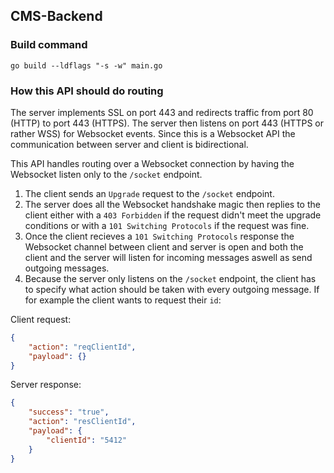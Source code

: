 ## CMS-Backend
### Build command
``go build --ldflags "-s -w" main.go``

### How this API should do routing
The server implements SSL on port 443 and redirects traffic from port 80 (HTTP)
to port 443 (HTTPS). The server then listens on port 443 (HTTPS or rather WSS)
for Websocket events. Since this is a Websocket API the communication between
server and client is bidirectional.

This API handles routing over a Websocket connection by having the Websocket
listen only to the ``/socket`` endpoint. 

1. The client sends an ``Upgrade`` request to the ``/socket`` endpoint.
2. The server does all the Websocket handshake magic then replies to the
client either with a ``403 Forbidden`` if the request didn't meet the
upgrade conditions or with a ``101 Switching Protocols`` if the request
was fine.
3. Once the client recieves a ``101 Switching Protocols`` response the
Websocket channel between client and server is open and both the client
and the server will listen for incoming messages aswell as send outgoing
messages.
4. Because the server only listens on the ``/socket`` endpoint, the client
has to specify what action should be taken with every outgoing message.
If for example the client wants to request their ``id``:

Client request:
```json
{
    "action": "reqClientId",
    "payload": {}
}
```

Server response:
```json
{
    "success": "true",
    "action": "resClientId",
    "payload": {
        "clientId": "5412"
    }
}
```
